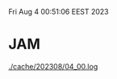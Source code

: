 Fri Aug  4 00:51:06 EEST 2023
# JAM
<a href='./cache/202308/04_00.log'>./cache/202308/04_00.log</a>

